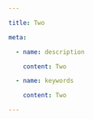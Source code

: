 ```yaml
---

title: Two

meta:

  - name: description

    content: Two

  - name: keywords

    content: Two

---
```

